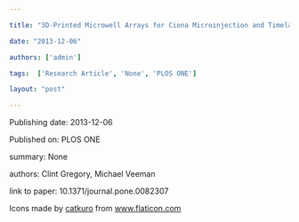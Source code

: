 ---
title: "3D-Printed Microwell Arrays for Ciona Microinjection and Timelapse Imaging"
date: "2013-12-06"
authors: ['admin']
tags:  ['Research Article', 'None', 'PLOS ONE']
layout: "post"
---
Publishing date: 2013-12-06

Published on: PLOS ONE

summary: None

authors: Clint Gregory, Michael Veeman

link to paper: 10.1371/journal.pone.0082307

Icons made by <a href="https://www.flaticon.com/free-icon/bookshelves_3576884" title="catkuro">catkuro</a> from <a href="https://www.flaticon.com/" title="Flaticon"> www.flaticon.com</a>
